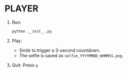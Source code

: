 # PLAYER

1. Run:
   ```bash
   python __init__.py
   ```

2. Play:
   - Smile to trigger a 3-second countdown.
   - The selfie is saved as `selfie_YYYYMMDD_HHMMSS.png`.

3. Quit: Press `q` 